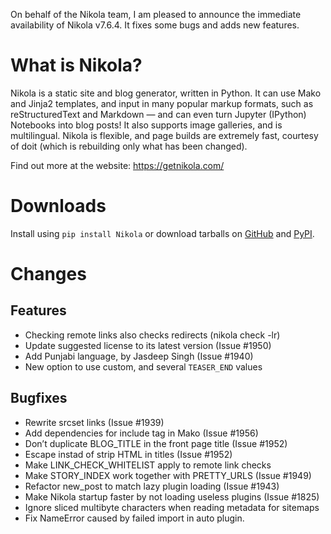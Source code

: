 <!-- 
.. title: Nikola v7.6.4 is out\!
.. slug: nikola-v764-is-out
.. date: 2015-08-22 09:18:54 UTC
.. tags: nikola, planet, python, programming, release
.. category: 
.. link: 
.. description: 
.. type: text
-->

On behalf of the Nikola team, I am pleased to announce the immediate availability of Nikola v7.6.4. It fixes some bugs and adds new features.

What is Nikola?
===============

Nikola is a static site and blog generator, written in Python.
It can use Mako and Jinja2 templates, and input in many popular markup formats, such as reStructuredText and Markdown — and can even turn Jupyter (IPython) Notebooks into blog posts! It also supports image galleries, and is multilingual. Nikola is flexible, and page builds are extremely fast, courtesy of doit (which is rebuilding only what has been changed).

Find out more at the website: https://getnikola.com/

Downloads
=========

Install using `pip install Nikola` or download tarballs on [GitHub][] and [PyPI][].

[GitHub]: https://github.com/getnikola/nikola/releases/tag/v7.6.4
[PyPI]: https://pypi.python.org/pypi/Nikola/7.6.4

Changes
=======

Features
--------

* Checking remote links also checks redirects (nikola check -lr)
* Update suggested license to its latest version (Issue #1950)
* Add Punjabi language, by Jasdeep Singh (Issue #1940)
* New option to use custom, and several ``TEASER_END`` values

Bugfixes
--------

* Rewrite srcset links (Issue #1939)
* Add dependencies for include tag in Mako (Issue #1956)
* Don’t duplicate BLOG_TITLE in the front page title (Issue #1952)
* Escape instad of strip HTML in titles (Issue #1952)
* Make LINK_CHECK_WHITELIST apply to remote link checks
* Make STORY_INDEX work together with PRETTY_URLS (Issue #1949)
* Refactor new_post to match lazy plugin loading (Issue #1943)
* Make Nikola startup faster by not loading useless plugins (Issue #1825)
* Ignore sliced multibyte characters when reading metadata for sitemaps
* Fix NameError caused by failed import in auto plugin.

